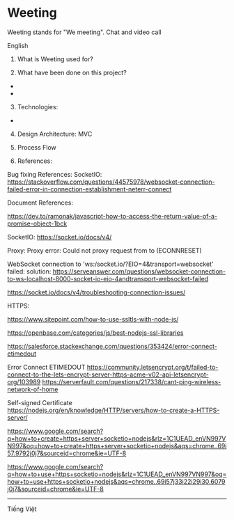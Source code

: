 # Weeting
Weeting stands for "We meeting".
Chat and video call                                                            

English
1. What is Weeting used for?                                                   

2. What have been done on this project?
-
-

3. Technologies:
-

4. Design Architecture: MVC

5. Process Flow

6. References:

Bug fixing References:
SocketIO:
https://stackoverflow.com/questions/44575978/websocket-connection-failed-error-in-connection-establishment-neterr-connect

Document References:

https://dev.to/ramonak/javascript-how-to-access-the-return-value-of-a-promise-object-1bck

SocketIO:
https://socket.io/docs/v4/

Proxy:
Proxy error: Could not proxy request from to (ECONNRESET)

WebSocket connection to 'ws:/socket.io/?EIO=4&transport=websocket' failed:
solution:
https://serveanswer.com/questions/websocket-connection-to-ws-localhost-8000-socket-io-eio-4andtransport-websocket-failed

https://socket.io/docs/v4/troubleshooting-connection-issues/

HTTPS:

https://www.sitepoint.com/how-to-use-ssltls-with-node-js/

https://openbase.com/categories/js/best-nodejs-ssl-libraries

https://salesforce.stackexchange.com/questions/353424/error-connect-etimedout

Error Connect ETIMEDOUT
https://community.letsencrypt.org/t/failed-to-connect-to-the-lets-encrypt-server-https-acme-v02-api-letsencrypt-org/103989
https://serverfault.com/questions/217338/cant-ping-wireless-network-of-home

Self-signed Certificate
https://nodejs.org/en/knowledge/HTTP/servers/how-to-create-a-HTTPS-server/

https://www.google.com/search?q=how+to+create+https+server+socketio+nodejs&rlz=1C1UEAD_enVN997VN997&oq=how+to+create+https+server+socketio+nodejs&aqs=chrome..69i57.9792j0j7&sourceid=chrome&ie=UTF-8

https://www.google.com/search?q=how+to+use+https+socketio+nodejs&rlz=1C1UEAD_enVN997VN997&oq=how+to+use+https+socketio+nodejs&aqs=chrome..69i57j33i22i29i30.6079j0j7&sourceid=chrome&ie=UTF-8


-----------------------------------------------------------------

Tiếng Việt

